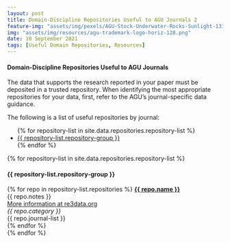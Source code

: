 ```yaml
---
layout: post
title: Domain-Discipline Repositories Useful to AGU Journals 2
feature-img: "assets/img/pexels/AGU-Stock-Underwater-Rocks-Sunlight-1314x400.jpg"
img: "assets/img/resources/agu-trademark-logo-horiz-128.png"
date: 10 September 2021
tags: [Useful Domain Repositories, Resources]
---
```


<h4>Domain-Discipline Repositories Useful to AGU Journals</h4>

<p>The data that supports the research reported in your paper must be deposited in a trusted repository. When identifying the most appropriate repositories for your data, first, refer to the AGU’s journal-specific data guidance.</p> 

The following is a list of useful repositories by journal:

<ul>
{% for repository-list in site.data.repositories.repository-list %}
    <li><a href="#{{ repository-list.repository-group }}">{{ repository-list.repository-group }}</a></li>  
  {% endfor %}
</ul>

<p>
{% for repository-list in site.data.repositories.repository-list %}
<h4><a name="{{ repository-list.repository-group }}">{{ repository-list.repository-group }}</a></h4>
        {% for repo in repository-list.repositories %}
          <strong><a href="{{ repo.url }}">{{ repo.name }}</a></strong><br>
          {{ repo.notes }}<br>
          <a href="{{ repo.re3data-url }}">More information at re3data.org</a><br>
          <i>{{ repo.category }}</i><br>
          {{ repo.journal-list }}<br>  
        {% endfor %}     
          <br>     
  {% endfor %}
  </p>   
